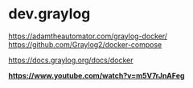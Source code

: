 # dev.graylog
https://adamtheautomator.com/graylog-docker/
https://github.com/Graylog2/docker-compose

https://docs.graylog.org/docs/docker


******https://www.youtube.com/watch?v=m5V7rJnAFeg******

